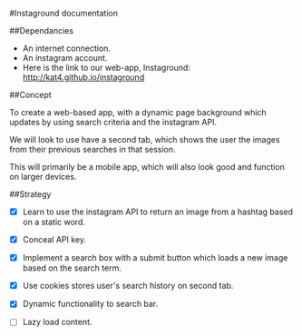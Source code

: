 #Instaground documentation

##Dependancies

* An internet connection.
* An instagram account.
* Here is the link to our web-app, Instaground: http://kat4.github.io/instaground   

##Concept

To create a web-based app, with a dynamic page background which updates by using search criteria and the instagram API.

We will look to use have a second tab, which shows the user the images from their previous searches in that session.

This will primarily be a mobile app, which will also look good and function on larger devices.

##Strategy

- [x] Learn to use the instagram API to return an image from a hashtag based on a static word.

- [x] Conceal API key.

- [x] Implement a search box with a submit button which loads a new image based on the search term.

- [x] Use cookies stores user's search history on second tab.

- [x] Dynamic functionality to search bar.

- [ ] Lazy load content.
